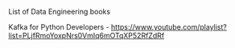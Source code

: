 List of Data Engineering books



Kafka for Python Developers - https://www.youtube.com/playlist?list=PLjfRmoYoxpNrs0VmIq6mOTqXP52RfZdRf
